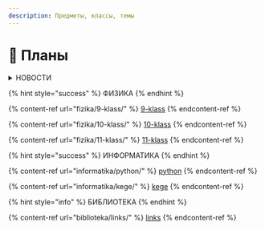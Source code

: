 ```yaml
---
description: Предметы, классы, темы
---
```


# 📒 Планы

<details>

<summary>НОВОСТИ</summary>

[raspisanie-urokov.md](biblioteka/links/raspisanie-urokov.md "mention")

### Темы:

[rabota-i-moshnost.md](fizika/9-klass/mekhanicheskie-yavleniya/rabota-i-moshnost.md "mention")

[elektromagnitnye-kolebaniya.md](fizika/11-klass/kolebaniya-i-volny/elektromagnitnye-kolebaniya.md "mention")

</details>

{% hint style="success" %}
ФИЗИКА
{% endhint %}

{% content-ref url="fizika/9-klass/" %}
[9-klass](fizika/9-klass/)
{% endcontent-ref %}

{% content-ref url="fizika/10-klass/" %}
[10-klass](fizika/10-klass/)
{% endcontent-ref %}

{% content-ref url="fizika/11-klass/" %}
[11-klass](fizika/11-klass/)
{% endcontent-ref %}

{% hint style="success" %}
ИНФОРМАТИКА
{% endhint %}

{% content-ref url="informatika/python/" %}
[python](informatika/python/)
{% endcontent-ref %}

{% content-ref url="informatika/kege/" %}
[kege](informatika/kege/)
{% endcontent-ref %}

{% hint style="info" %}
БИБЛИОТЕКА
{% endhint %}

{% content-ref url="biblioteka/links/" %}
[links](biblioteka/links/)
{% endcontent-ref %}
